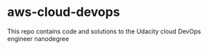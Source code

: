 # aws-cloud-devops
This repo contains code and solutions to the Udacity cloud DevOps engineer nanodegree

